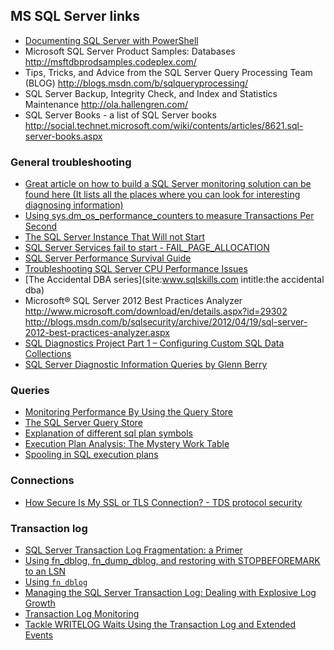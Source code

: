 
MS SQL Server links
-------------------

- [Documenting SQL Server with PowerShell](https://www.simple-talk.com/sql/database-administration/documenting-sql-server-with-powershell/)
- Microsoft SQL Server Product Samples: Databases
  <http://msftdbprodsamples.codeplex.com/>
- Tips, Tricks, and Advice from the SQL Server Query Processing Team (BLOG)
  <http://blogs.msdn.com/b/sqlqueryprocessing/>
- SQL Server Backup, Integrity Check, and Index and Statistics Maintenance
  <http://ola.hallengren.com/>
- SQL Server Books - a list of SQL Server books
  <http://social.technet.microsoft.com/wiki/contents/articles/8621.sql-server-books.aspx>

### General troubleshooting

- [Great article on how to build a SQL Server monitoring solution can be found here (It lists all the places where you can look for interesting diagnosing information)](https://www.simple-talk.com/sql/database-administration/eight-steps-to-effective-sql-server-monitoring/)
- [Using sys.dm\_os\_performance\_counters to measure Transactions Per Second](http://www.sqlservercurry.com/2012/02/using-sysdmosperformancecounters-to.html)
- [The SQL Server Instance That Will not Start](http://www.simple-talk.com/sql/backup-and-recovery/the-sql-server-instance-that-will-not-start/)
- [SQL Server Services fail to start - FAIL\_PAGE\_ALLOCATION](http://blogs.lessthandot.com/index.php/DataMgmt/DBAdmin/sql-server-services-fail-to)
- [SQL Server Performance Survival Guide](http://social.technet.microsoft.com/wiki/contents/articles/5957.sql-server-performance-survival-guide.aspx)
- [Troubleshooting SQL Server CPU Performance Issues](http://www.sqlperformance.com/2013/05/io-subsystem/cpu-troubleshooting?utm_source=feedly)
- [The Accidental DBA series](site:www.sqlskills.com intitle:the accidental dba)
- Microsoft® SQL Server 2012 Best Practices Analyzer
  <http://www.microsoft.com/download/en/details.aspx?id=29302>
  <http://blogs.msdn.com/b/sqlsecurity/archive/2012/04/19/sql-server-2012-best-practices-analyzer.aspx>
- [SQL Diagnostics Project Part 1 – Configuring Custom SQL Data Collections](http://blogs.msdn.com/b/sql_pfe_blog/archive/2013/11/21/sql-performance-diagnostics-part-1-configuring-custom-sql-data-collections.aspx)
- [SQL Server Diagnostic Information Queries by Glenn Berry](https://sqlserverperformance.wordpress.com/)

### Queries

- [Monitoring Performance By Using the Query Store](https://msdn.microsoft.com/en-US/library/dn817826.aspx)
- [The SQL Server Query Store](http://sqlperformance.com/2015/02/sql-plan/the-sql-server-query-store)
- [Explanation of different sql plan symbols](http://msdn.microsoft.com/en-us/library/ms191158.aspx)
- [Execution Plan Analysis: The Mystery Work Table](http://sqlblog.com/blogs/paul_white/archive/2013/03/08/execution-plan-analysis-the-mystery-work-table.aspx)
- [Spooling in SQL execution plans](http://sqlblog.com/blogs/rob_farley/archive/2013/06/11/spooling-in-sql-execution-plans.aspx)

### Connections

- [How Secure Is My SSL or TLS Connection? - TDS protocol security](http://dascomputerconsultants.com/WhatSecurityLevelAreYou.htm)

### Transaction log

- [SQL Server Transaction Log Fragmentation: a Primer](http://www.simple-talk.com/sql/database-administration/sql-server-transaction-log-fragmentation-a-primer/)
- [Using fn\_dblog, fn\_dump\_dblog, and restoring with STOPBEFOREMARK to an LSN](http://www.sqlskills.com/blogs/paul/post/Using-fn_dblog-fn_dump_dblog-and-restoring-with-STOPBEFOREMARK-to-an-LSN.aspx)
- [Using `fn_dblog`](http://killspid.blogspot.com/2006/07/using-fndblog.html)
- [Managing the SQL Server Transaction Log: Dealing with Explosive Log Growth](https://www.simple-talk.com/sql/database-administration/managing-the-sql-server-transaction-log-dealing-with-explosive-log-growth/)
- [Transaction Log Monitoring](http://www.sqlperformance.com/2013/11/sql-performance/transaction-log-monitoring)
- [Tackle WRITELOG Waits Using the Transaction Log and Extended Events](http://michaeljswart.com/2016/04/tackle_writelog/)
